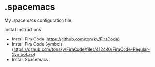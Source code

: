 # .spacemacs
My .spacemacs configuration file

Install Instructions 

- Install Fira Code (https://github.com/tonsky/FiraCode)
- Install Fira Code Symbols (https://github.com/tonsky/FiraCode/files/412440/FiraCode-Regular-Symbol.zip)
- Install Spacemacs



